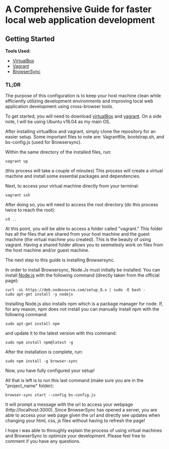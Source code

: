# A Comprehensive Guide for faster local web application development
## Getting Started
**Tools Used:**
* [VirtualBox](https://www.virtualbox.org/wiki/VirtualBox)
* [Vagrant](https://www.vagrantup.com/)
* [BrowserSync](https://browsersync.io/)

### TL;DR
The purpose of this configuration is to keep your host machine clean while efficiently utilizing development environments and improving local web application development using cross-browser tools.

To get started, you will need to download [virtualBox](https://www.virtualbox.org/wiki/Downloads) and [vagrant](https://www.vagrantup.com/downloads.html). On a side note, I will be using Ubuntu v16.04 as my main OS.

After installing virtualBox and vagrant, simply clone the repository for an easier setup. Some important files to note are: Vagrantfile, bootstrap.sh, and bs-config.js (used for Browsersync).

Within the same directory of the installed files, run:
```
vagrant up
```
(this process will take a couple of minutes)
This process will create a virtual machine and install some essential packages and dependencies.

Next, to access your virtual machine directly from your terminal:
```
vagrant ssh
```
After doing so, you will need to access the root directory (do this process twice to reach the root):
```
cd ..
```
At this point, you will be able to access a folder called "vagrant." This folder has all the files that are shared from your host machine and the guest machine (the virtual machine you created). This is the beauty of using vagrant. Having a shared folder allows you to seemelesly work on files from the host machine and/or guest machine.

The next step to this guide is installing Browsersync.

In order to install Browsersync, Node.Js must initially be installed. You can install [Node.js](https://nodejs.org/en/download/) with the following command (directly taken from the official page):
```
curl -sL https://deb.nodesource.com/setup_8.x | sudo -E bash -
sudo apt-get install -y nodejs
```
Installing Node.js also installs npm which is a package manager for node.
If, for any reason, npm does not install you can manually install npm with the following command:
```
sudo apt-get install npm
```
and update it to the latest version with this command:
```
sudo npm install npm@latest -g
```
After the installation is complete, run:
```
sudo npm install -g browser-sync
```
Now, you have fully configured your setup!

All that is left is to run this last command (make sure you are in the "project_name" folder):
```
browser-sync start --config bs-config.js
```
It will prompt a message with the url to access your webpage (http://localhost:3000). Since BrowserSync has opened a server, you are able to access your web page given the url and directly see updates when changing your html, css, js files without having to refresh the page!

I hope i was able to throughly explain the process of using virtual machines and BrowserSync to optimize your development. Please feel free to comment if you have any questions.
